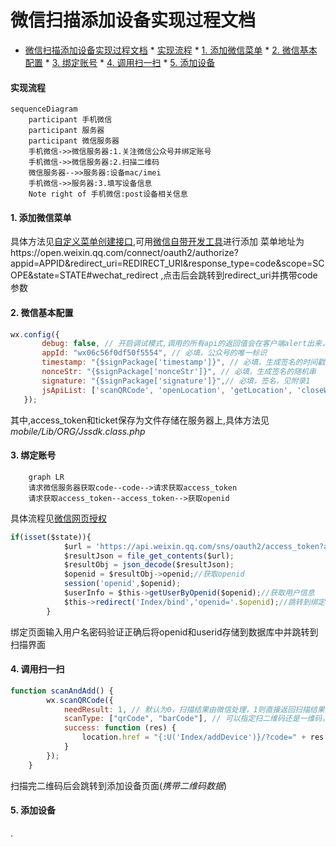 微信扫描添加设备实现过程文档
====

<!-- toc orderedList:0 depthFrom:1 depthTo:6 -->

* [微信扫描添加设备实现过程文档](#微信扫描添加设备实现过程文档)
      * [实现流程](#实现流程)
      * [1. 添加微信菜单](#1-添加微信菜单)
      * [2. 微信基本配置](#2-微信基本配置)
      * [3. 绑定账号](#3-绑定账号)
      * [4. 调用扫一扫](#4-调用扫一扫)
      * [5. 添加设备](#5-添加设备)

<!-- tocstop -->

#### 实现流程
```mermaid
sequenceDiagram
    participant 手机微信
    participant 服务器
    participant 微信服务器
    手机微信->>微信服务器:1.关注微信公众号并绑定账号
    手机微信->>微信服务器:2.扫描二维码
    微信服务器-->>服务器:设备mac/imei
    手机微信->>服务器:3.填写设备信息
    Note right of 手机微信:post设备相关信息
```
#### 1. 添加微信菜单

具体方法见[自定义菜单创建接口](https://mp.weixin.qq.com/wiki?t=resource/res_main&id=mp1421141013),可用[微信自带开发工具](https://mp.weixin.qq.com/debug/cgi-bin/apiinfo?t=index&type=%E8%87%AA%E5%AE%9A%E4%B9%89%E8%8F%9C%E5%8D%95&form=%E8%87%AA%E5%AE%9A%E4%B9%89%E8%8F%9C%E5%8D%95%E5%88%9B%E5%BB%BA%E6%8E%A5%E5%8F%A3%20/menu/create)进行添加
菜单地址为https://open.weixin.qq.com/connect/oauth2/authorize?appid=APPID&redirect_uri=REDIRECT_URI&response_type=code&scope=SCOPE&state=STATE#wechat_redirect ,点击后会跳转到redirect_uri并携带code参数

#### 2. 微信基本配置
```javascript
wx.config({
       debug: false, // 开启调试模式,调用的所有api的返回值会在客户端alert出来，若要查看传入的参数，可以在pc端打开，参数信息会通过log打出，仅在pc端时才会打印。
       appId: "wx06c56f0df50f5554", // 必填，公众号的唯一标识
       timestamp: "{$signPackage['timestamp']}", // 必填，生成签名的时间戳
       nonceStr: "{$signPackage['nonceStr']}", // 必填，生成签名的随机串
       signature: "{$signPackage['signature']}",// 必填，签名，见附录1
       jsApiList: ['scanQRCode', 'openLocation', 'getLocation', 'closeWindow'] // 必填，需要使用的JS接口列表，所有JS接口列表见附录2
   });
```
其中,access_token和ticket保存为文件存储在服务器上,具体方法见*mobile/Lib/ORG/Jssdk.class.php*
#### 3. 绑定账号

```mermaid
    graph LR
    请求微信服务器获取code--code-->请求获取access_token
    请求获取access_token--access_token-->获取openid
```

具体流程见[微信网页授权](https://mp.weixin.qq.com/wiki?t=resource/res_main&id=mp1421140842)
```javascript
if(isset($state)){
			$url = 'https://api.weixin.qq.com/sns/oauth2/access_token?appid='.C('APPID').'&secret='.C('SECRET').'&code='.$code.'&grant_type=authorization_code';
			$resultJson = file_get_contents($url);
			$resultObj = json_decode($resultJson);
			$openid = $resultObj->openid;//获取openid
            session('openid',$openid);
			$userInfo = $this->getUserByOpenid($openid);//获取用户信息
			$this->redirect('Index/bind','openid='.$openid);//跳转到绑定页面
		}
```

绑定页面输入用户名密码验证正确后将openid和userid存储到数据库中并跳转到扫描界面

#### 4. 调用扫一扫
```javascript
function scanAndAdd() {
        wx.scanQRCode({
            needResult: 1, // 默认为0，扫描结果由微信处理，1则直接返回扫描结果，
            scanType: ["qrCode", "barCode"], // 可以指定扫二维码还是一维码，默认二者都有
            success: function (res) {
                location.href = "{:U('Index/addDevice')}/?code=" + res.resultStr;
            }
        });
    }
```

扫描完二维码后会跳转到添加设备页面(*携带二维码数据*)

#### 5. 添加设备




























.
